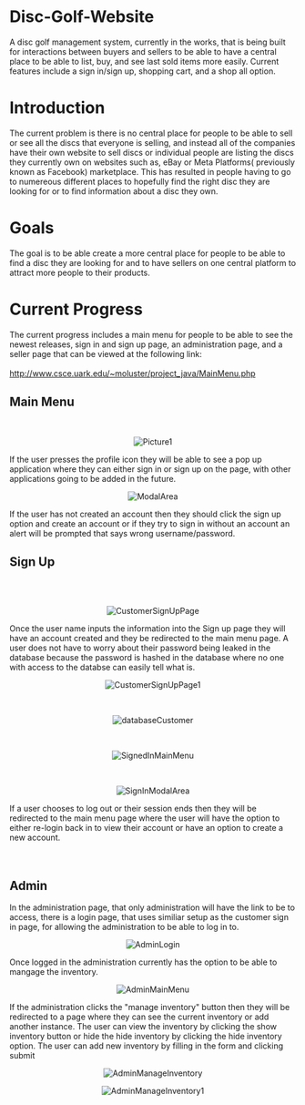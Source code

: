 # Disc-Golf-Website
A disc golf management system, currently in the works, that is being built for interactions between buyers and sellers to be able to have a central place to be able to list, buy, and see last sold items more easily. Current features include a sign in/sign up, shopping cart, and a shop all option.

# Introduction
The current problem is there is no central place for people to be able to sell or see all the discs that everyone is selling, and instead all of the companies have their own website to sell discs or individual people are listing the discs they currently own on websites such as, eBay or Meta Platforms( previously known as Facebook) marketplace. This has resulted in people having to go to numereous different places to hopefully find the right disc they are looking for or to find information about a disc they own.

# Goals
The goal is to be able create a more central place for people to be able to find a disc they are looking for and to have sellers on one central platform to attract more people to their products. 

# Current Progress <br> 
The current progress includes a main menu for people to be able to see the newest releases, sign in and sign up page, an administration page, and a seller page that can be viewed at the following link:<br><br>
http://www.csce.uark.edu/~moluster/project_java/MainMenu.php

## Main Menu
<br><p align= "center"> ![Picture1](https://user-images.githubusercontent.com/77820332/156283026-65f8a36b-1936-4189-a319-f1d4d0e77abf.png) </p>
If the user presses the profile icon they will be able to see a pop up application where they can either sign in or sign up on the page, with other applications going to be added in the future.
<br> <p align= "center"> ![ModalArea](https://user-images.githubusercontent.com/77820332/164314300-0eb6c3e4-f6f1-4452-a904-0d8d39508962.png) </p>
If the user has not created an account then they should click the sign up option and create an account or if they try to sign in without an account an alert will be prompted that says wrong username/password.
## Sign Up
<br><br> <p align ="center"> ![CustomerSignUpPage](https://user-images.githubusercontent.com/77820332/164315155-ef79d8e3-a721-4872-8c8a-c16b42ef5c19.png) </p>
Once the user name inputs the information into the Sign up page they will have an account created and they be redirected to the main menu page. A user does not have to worry about their password being leaked in the database because the password is hashed in the database where no one with access to the databse can easily tell what is.
<br><p align = "center"> ![CustomerSignUpPage1](https://user-images.githubusercontent.com/77820332/164316096-826405eb-e822-412b-8ae1-adaec83b4056.png)</p>
<br> <p align ="center"> ![databaseCustomer](https://user-images.githubusercontent.com/77820332/164316466-aa909ae1-a507-4912-b15f-677baada7091.png)</p>
<br> <p align ="center"> ![SignedInMainMenu](https://user-images.githubusercontent.com/77820332/164316575-68e75af4-6a6b-4d10-8294-68b5929e8fd3.png)</p>
<br> <p align ="center"> ![SignInModalArea](https://user-images.githubusercontent.com/77820332/164316696-0f78dc2f-06eb-463e-b8e4-08ddc9e0f1b7.png)</p>
If a user chooses to log out or their session ends then they will be redirected to the main menu page where the user will have the option to either re-login back in to view their account or have an option to create a new account. 
<br><br><br>

## Admin
 In the administration page, that only administration will have the link to be to access, there is a login page, that uses similiar setup as the customer sign in page, for allowing the administration to be able to log in to.
 <br> <p align = "center">![AdminLogin](https://user-images.githubusercontent.com/77820332/164319648-d7b11a6a-0cc8-4fb1-b9d6-b9a75e1155c3.png) </p>
 Once logged in the administration currently has the option to be able to mangage the inventory. 
 <br> <p align = "center">![AdminMainMenu](https://user-images.githubusercontent.com/77820332/164319911-a11b2eec-998c-4531-9408-0b55fb843ab2.png)</p>
 If the administration clicks the "manage inventory" button then they will be redirected to a page where they can see the current inventory or add another instance. The user can view the inventory by clicking the show inventory button or hide the hide inventory by clicking the hide inventory option. The user can add new inventory by filling in the form and clicking submit
 <br><p align = "center">![AdminManageInventory](https://user-images.githubusercontent.com/77820332/164884953-780a473e-5398-4aa1-8a40-b8208139ccf4.png)
 <br> <p align = "center">![AdminManageInventory1](https://user-images.githubusercontent.com/77820332/164884838-c29d9013-fe7f-4093-b2b6-5a4c82c700d6.png) </p>


